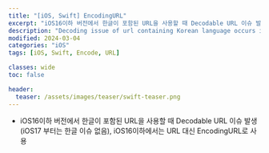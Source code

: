 ```yaml
---
title: "[iOS, Swift] EncodingURL"
excerpt: "iOS16이하 버전에서 한글이 포함된 URL을 사용할 때 Decodable URL 이슈 발생"
description: "Decoding issue of url containing Korean language occurs in version 16 and below"
modified: 2024-03-04
categories: "iOS"
tags: [iOS, Swift, Encode, URL]

classes: wide
toc: false

header:
  teaser: /assets/images/teaser/swift-teaser.png
---
```


- iOS16이하 버전에서 한글이 포함된 URL을 사용할 때 Decodable URL 이슈 발생 (iOS17 부터는 한글 이슈 없음), iOS16이하에서는 URL 대신 EncodingURL로 사용

<script src="https://gist.github.com/tigi44/66f4d6ac7bf91a8fe1b85559eaf6ba2a.js"></script>
